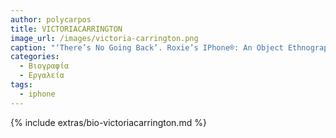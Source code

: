 ```yaml
---
author: polycarpos
title: VICTORIACARRINGTON
image_url: /images/victoria-carrington.png
caption: "‘There’s No Going Back’. Roxie’s IPhone®: An Object Ethnography"
categories:
  - Βιογραφία
  - Εργαλεία
tags:
  - iphone
---
```


{% include extras/bio-victoriacarrington.md %}
